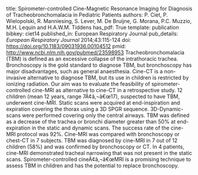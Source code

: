 title: Spirometer-controlled Cine-Magnetic Resonance Imaging for Diagnosis of Tracheobronchomalacia in Pediatric Patients
authors: P. Ciet, P. Wielopolski, R. Manniesing, S. Lever, M. De Bruijne, G. Morana, P.C. Muzzio, M.H. Lequin and H.A.W.M. Tiddens
has_pdf: True
template: publication
bibkey: ciet14
published_in: European Respiratory Journal
pub_details: <i>European Respiratory Journal</i> 2014;43:115-124
doi: https://doi.org/10.1183/09031936.00104512
pmid: http://www.ncbi.nlm.nih.gov/pubmed/23598953
Tracheobronchomalacia (TBM) is defined as an excessive collapse of the intrathoracic trachea. Bronchoscopy is the gold standard to diagnose TBM, but bronchoscopy has major disadvantages, such as general anaesthesia. Cine-CT is a non-invasive alternative to diagnose TBM, but its use in children is restricted by ionizing radiation. Our aim was to evaluate the feasibility of spirometer-controlled cine-MRI as alternative to cine-CT in a retrospective study. 12 children (mean 12 years, range 7Ã¢â‚¬â€œ17), suspected to have TBM, underwent cine-MRI. Static scans were acquired at end-inspiration and expiration covering the thorax using a 3D SPGR sequence. 3D-Dynamic-scans were performed covering only the central airways. TBM was defined as a decrease of the trachea or bronchi diameter greater than 50% at end-expiration in the static and dynamic scans. The success rate of the cine-MRI protocol was 92%. Cine-MRI was compared with bronchoscopy or chest-CT in 7 subjects. TBM was diagnosed by cine-MRI in 7 out of 12 children (58%) and was confirmed by bronchoscopy or CT. In 4 patients, cine-MRI demonstrated tracheal narrowing that was not present in the static scans. Spirometer-controlled cineÃ¢â‚¬â€œMRI is a promising technique to assess TBM in children and has the potential to replace bronchoscopy.

